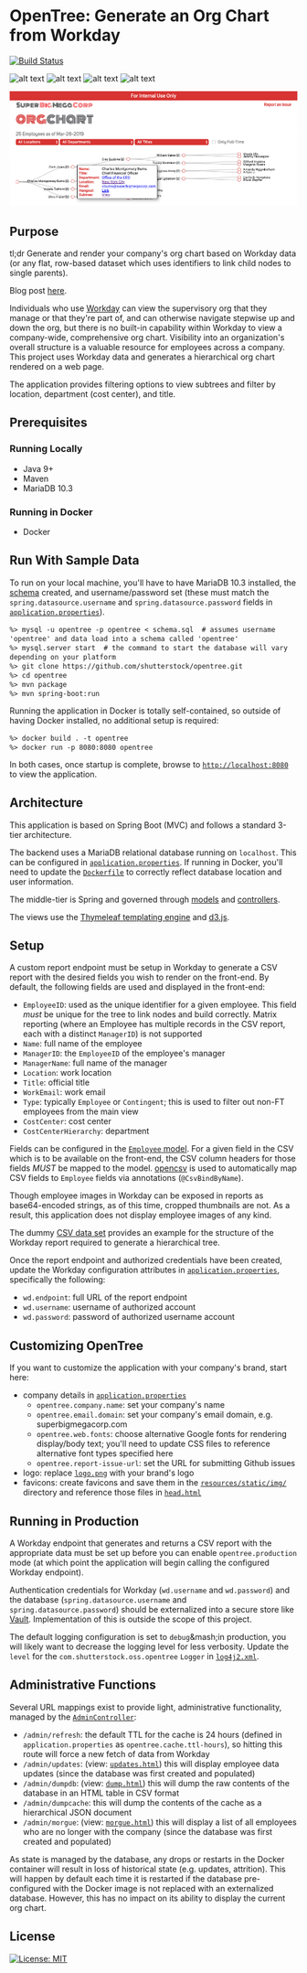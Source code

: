 # OpenTree: Generate an Org Chart from Workday

[![Build Status](https://travis-ci.org/shutterstock/opentree.svg?branch=master)](https://travis-ci.org/shutterstock/opentree)

![alt text](https://img.shields.io/badge/Java%2011.0.1-orange.svg?longCache=true&style=flat-square "Java 11.0.1")
![alt text](https://img.shields.io/badge/Spring%20Boot-2.2.2--RELEASE-brightgreen.svg?longCache=true&style=flat-square "Spring Boot 2.2.2 RELEASE")
![alt text](https://img.shields.io/badge/MariaDB-10.3-yellow.svg?longCache=true&style=flat-square "MariaDB 10.3")
![alt text](https://img.shields.io/badge/Hibernate-5.3.7--Final-red.svg?longCache=true&style=flat-square "Hibernate 5.3.7 Final")

![opentree screenshot](src/main/resources/static/img/screenshot.png)

## Purpose
tl;dr Generate and render your company's org chart based on Workday data (or any flat, row-based dataset which uses identifiers to link child nodes to single parents).

Blog post [here](https://tech.shutterstock.com/2018/12/11/opentree-visualizing-organizations).

Individuals who use [Workday](https://workday.com) can view the supervisory org that they manage or that they're part of, and can otherwise navigate stepwise up and down the org, but there is no built-in capability within Workday to view a company-wide, comprehensive org chart. Visibility into an organization's overall structure is a valuable resource for employees across a company. This project uses Workday data and generates a hierarchical org chart rendered on a web page.

The application provides filtering options to view subtrees and filter by location, department (cost center), and title.

## Prerequisites
### Running Locally
* Java 9+
* Maven
* MariaDB 10.3

### Running in Docker
* Docker

## Run With Sample Data
To run on your local machine, you'll have to have MariaDB 10.3 installed, the [schema](src/main/resources/schema.sql) created, and username/password set (these must match the `spring.datasource.username` and `spring.datasource.password` fields in [`application.properties`](src/main/resources/application.properties)).
```shell
%> mysql -u opentree -p opentree < schema.sql  # assumes username 'opentree' and data load into a schema called 'opentree'
%> mysql.server start  # the command to start the database will vary depending on your platform
%> git clone https://github.com/shutterstock/opentree.git
%> cd opentree
%> mvn package
%> mvn spring-boot:run
```

Running the application in Docker is totally self-contained, so outside of having Docker installed, no additional setup is required:
```shell
%> docker build . -t opentree
%> docker run -p 8080:8080 opentree
```

In both cases, once startup is complete, browse to [`http://localhost:8080`](http://localhost:8080) to view the application.

## Architecture
This application is based on Spring Boot (MVC) and follows a standard 3-tier architecture.

The backend uses a MariaDB relational database running on `localhost`. This can be configured in [`application.properties`](src/main/resources/application.properties). If running in Docker, you'll need to update the [`Dockerfile`](Dockerfile) to correctly reflect database location and user information.

The middle-tier is Spring and governed through [models](src/main/java/com/shutterstock/oss/opentree/model/entity) and [controllers](src/main/java/com/shutterstock/oss/opentree/web/controller).

The views use the [Thymeleaf templating engine](https://www.thymeleaf.org/) and [d3.js](https://d3js.org).

## Setup
A custom report endpoint must be setup in Workday to generate a CSV report with the desired fields you wish to render on the front-end. By default, the following fields are used and displayed in the front-end:
* `EmployeeID`: used as the unique identifier for a given employee. This field *must* be unique for the tree to link nodes and build correctly. Matrix reporting (where an Employee has multiple records in the CSV report, each with a distinct `ManagerID`) is not supported
* `Name`: full name of the employee
* `ManagerID`: the `EmployeeID` of the employee's manager 
* `ManagerName`: full name of the manager
* `Location`: work location
* `Title`: official title
* `WorkEmail`: work email
* `Type`: typically `Employee` or `Contingent`; this is used to filter out non-FT employees from the main view
* `CostCenter`: cost center
* `CostCenterHierarchy`: department 

Fields can be configured in the [`Employee` model](src/main/java/com/shutterstock/oss/opentree/model/entity/Employee.java). For a given field in the CSV which is to be available on the front-end, the CSV column headers for those fields *MUST* be mapped to the model. [opencsv](http://opencsv.sourceforge.net/) is used to automatically map CSV fields to `Employee` fields via annotations (`@CsvBindByName`).

Though employee images in Workday can be exposed in reports as base64-encoded strings, as of this time, cropped thumbnails are not. As a result, this application does not display employee images of any kind.

The dummy [CSV data set](src/main/resources/employees.csv) provides an example for the structure of the Workday report required to generate a hierarchical tree.

Once the report endpoint and authorized credentials have been created, update the Workday configuration attributes in [`application.properties`](src/main/resources/application.properties), specifically the following:
* `wd.endpoint`: full URL of the report endpoint
* `wd.username`: username of authorized account
* `wd.password`: password of authorized username account

## Customizing OpenTree
If you want to customize the application with your company's brand, start here:
* company details in [`application.properties`](src/main/resources/application.properties)
  * `opentree.company.name`: set your company's name
  * `opentree.email.domain`: set your company's email domain, e.g. superbigmegacorp.com
  * `opentree.web.fonts`: choose alternative Google fonts for rendering display/body text; you'll need to update CSS files to reference alternative font types specified here
  * `opentree.report-issue-url`: set the URL for submitting Github issues
* logo: replace [`logo.png`](src/main/resources/static/img/logo.png) with your brand's logo
* favicons: create favicons and save them in the [`resources/static/img/`](src/main/resources/static/img) directory and reference those files in [`head.html`](src/main/resources/templates/fragments/head.html)

## Running in Production
A Workday endpoint that generates and returns a CSV report with the appropriate data must be set up before you can enable `opentree.production` mode (at which point the application will begin calling the configured Workday endpoint).

Authentication credentials for Workday (`wd.username` and `wd.password`) and the database (`spring.datasource.username` and `spring.datasource.password`) should be externalized into a secure store like [Vault](https://github.com/hashicorp/vault). Implementation of this is outside the scope of this project.

The default logging configuration is set to `debug`&mash;in production, you will likely want to decrease the logging level for less verbosity. Update the `level` for the `com.shutterstock.oss.opentree` `Logger` in [`log4j2.xml`](/src/main/resources/log4j2.xml).

## Administrative Functions
Several URL mappings exist to provide light, administrative functionality, managed by the [`AdminController`](src/main/java/com/shutterstock/oss/opentree/web/controller/AdminController.java):
* `/admin/refresh`: the default TTL for the cache is 24 hours (defined in `application.properties` as `opentree.cache.ttl-hours`), so hitting this route will force a new fetch of data from Workday
* `/admin/updates`: (view: [`updates.html`](src/main/resources/templates/updates.html)) this will display employee data updates (since the database was first created and populated)
* `/admin/dumpdb`:  (view: [`dump.html`](src/main/resources/templates/dump.html)) this will dump the raw contents of the database in an HTML table in CSV format
* `/admin/dumpcache`: this will dump the contents of the cache as a hierarchical JSON document
* `/admin/morgue`: (view: [`morgue.html`](src/main/resources/templates/morgue.html)) this will display a list of all employees who are no longer with the company (since the database was first created and populated)

As state is managed by the database, any drops or restarts in the Docker container will result in loss of historical state (e.g. updates, attrition). This will happen by default each time it is restarted if the database pre-configured with the Docker image is not replaced with an externalized database. However, this has no impact on its ability to display the current org chart.

## License
[![License: MIT](https://img.shields.io/badge/License-MIT-green.svg)](https://opensource.org/licenses/MIT)